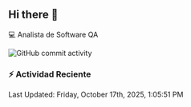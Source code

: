## Hi there 👋

:computer: Analista de Software QA

![GitHub commit activity](https://img.shields.io/github/commit-activity/m/BramEsnai19/BramEsnai19)

### :zap: Actividad Reciente
<!--RECENT_ACTIVITY:start-->
<!--RECENT_ACTIVITY:end-->
<!--RECENT_ACTIVITY:last_update-->
Last Updated: Friday, October 17th, 2025, 1:05:51 PM
<!--RECENT_ACTIVITY:last_update_end-->
